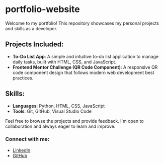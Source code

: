 # portfolio-website


Welcome to my portfolio! This repository showcases my personal projects and skills as a developer. 

## Projects Included:
- **To-Do List App**: A simple and intuitive to-do list application to manage daily tasks, built with HTML, CSS, and JavaScript.
- **Frontend Mentor Challenge (QR Code Component)**: A responsive QR code component design that follows modern web development best practices.

## Skills:
- **Languages**: Python, HTML, CSS, JavaScript
- **Tools**: Git, GitHub, Visual Studio Code

Feel free to browse the projects and provide feedback. I'm open to collaboration and always eager to learn and improve.

### Connect with me:
- [LinkedIn](www.linkedin.com/in/somasekharkasipogula)
- [GitHub]([https://github.com/your-username](https://github.com/somasekharkasipogula133))


